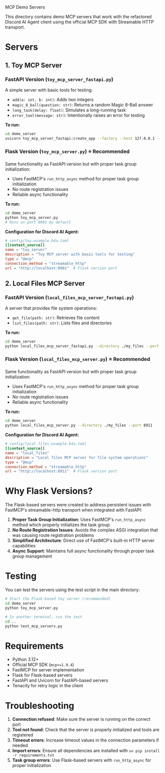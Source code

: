 MCP Demo Servers

This directory contains demo MCP servers that work with the refactored Discord AI Agent client using the official MCP SDK with Streamable HTTP transport.

# Servers

## 1. Toy MCP Server

### FastAPI Version (`toy_mcp_server_fastapi.py`)
A simple server with basic tools for testing:
- `add(a: int, b: int)`: Adds two integers
- `magic_8_ball(question: str)`: Returns a random Magic 8-Ball answer
- `long_task(delay: float)`: Simulates a long-running task
- `error_tool(message: str)`: Intentionally raises an error for testing

**To run:**
```bash
cd demo_server
uvicorn toy_mcp_server_fastapi:create_app --factory --host 127.0.0.1 --port 8902
```

### Flask Version (`toy_mcp_server.py`) ⭐ **Recommended**
Same functionality as FastAPI version but with proper task group initialization:
- Uses FastMCP's `run_http_async` method for proper task group initialization
- No route registration issues
- Reliable async functionality

**To run:**
```bash
cd demo_server
python toy_mcp_server.py
# Runs on port 8901 by default
```

**Configuration for Discord AI Agent:**
```toml
# config/toy.example.b4a.toml
[[context_source]]
name = "toy_server"
description = "Toy MCP server with basic tools for testing"
type = "@mcp"
connection_method = "streamable_http"
url = "http://localhost:8901"  # Flask version port
```

## 2. Local Files MCP Server

### FastAPI Version (`local_files_mcp_server_fastapi.py`)
A server that provides file system operations:
- `get_file(path: str)`: Retrieves file content
- `list_files(path: str)`: Lists files and directories

**To run:**
```bash
cd demo_server
python local_files_mcp_server_fastapi.py --directory ./my_files --port 8910
```

### Flask Version (`local_files_mcp_server.py`) ⭐ **Recommended**
Same functionality as FastAPI version but with proper task group initialization:
- Uses FastMCP's `run_http_async` method for proper task group initialization
- No route registration issues
- Reliable async functionality

**To run:**
```bash
cd demo_server
python local_files_mcp_server.py --directory ./my_files --port 8911
```

**Configuration for Discord AI Agent:**
```toml
# config/local_files.example.b4a.toml
[[context_source]]
name = "local_files"
description = "Local files MCP server for file system operations"
type = "@mcp"
connection_method = "streamable_http"
url = "http://localhost:8911"  # Flask version port
```

# Why Flask Versions?

The Flask-based servers were created to address persistent issues with FastMCP's streamable-http transport when integrated with FastAPI:

1. **Proper Task Group Initialization**: Uses FastMCP's `run_http_async` method which properly initializes the task group
2. **No Route Registration Issues**: Avoids the complex ASGI integration that was causing route registration problems
3. **Simplified Architecture**: Direct use of FastMCP's built-in HTTP server capabilities
4. **Async Support**: Maintains full async functionality through proper task group management

# Testing

You can test the servers using the test script in the main directory:

```bash
# Start the Flask-based toy server (recommended)
cd demo_server
python toy_mcp_server.py

# In another terminal, run the test
cd ..
python test_mcp_servers.py
```

# Requirements

- Python 3.12+
- Official MCP SDK (`mcp>=1.9.4`)
- FastMCP for server implementation
- Flask for Flask-based servers
- FastAPI and Uvicorn for FastAPI-based servers
- Tenacity for retry logic in the client

# Troubleshooting

1. **Connection refused**: Make sure the server is running on the correct port
2. **Tool not found**: Check that the server is properly initialized and tools are registered
3. **Timeout errors**: Increase timeout values in the connection parameters if needed
4. **Import errors**: Ensure all dependencies are installed with `uv pip install -r requirements.txt`
5. **Task group errors**: Use Flask-based servers with `run_http_async` for proper initialization 